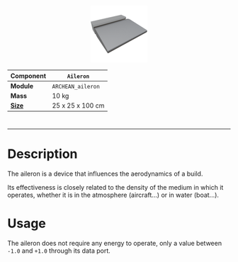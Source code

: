 <p align="center">
  <img src="Aileron.png" />
</p>

|Component|`Aileron`|
|---|---|
|**Module**|`ARCHEAN_aileron`|
|**Mass**|10 kg|
|[**Size**](# "Based on the component's occupancy in a fixed 25cm grid.")|25 x 25 x 100 cm|
#
---

# Description
The aileron is a device that influences the aerodynamics of a build.

Its effectiveness is closely related to the density of the medium in which it operates, whether it is in the atmosphere (aircraft...) or in water (boat...).

# Usage
The aileron does not require any energy to operate, only a value between `-1.0` and `+1.0` through its data port.
